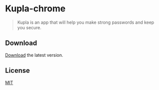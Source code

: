 # Kupla-chrome
> Kupla is an app that will help you make strong passwords and keep you secure.

## Download

[Download](https://github.com/TheJeme/Kupla-chrome/releases/ "Kupla-chrome") the latest version.

## License

[MIT](LICENSE)

